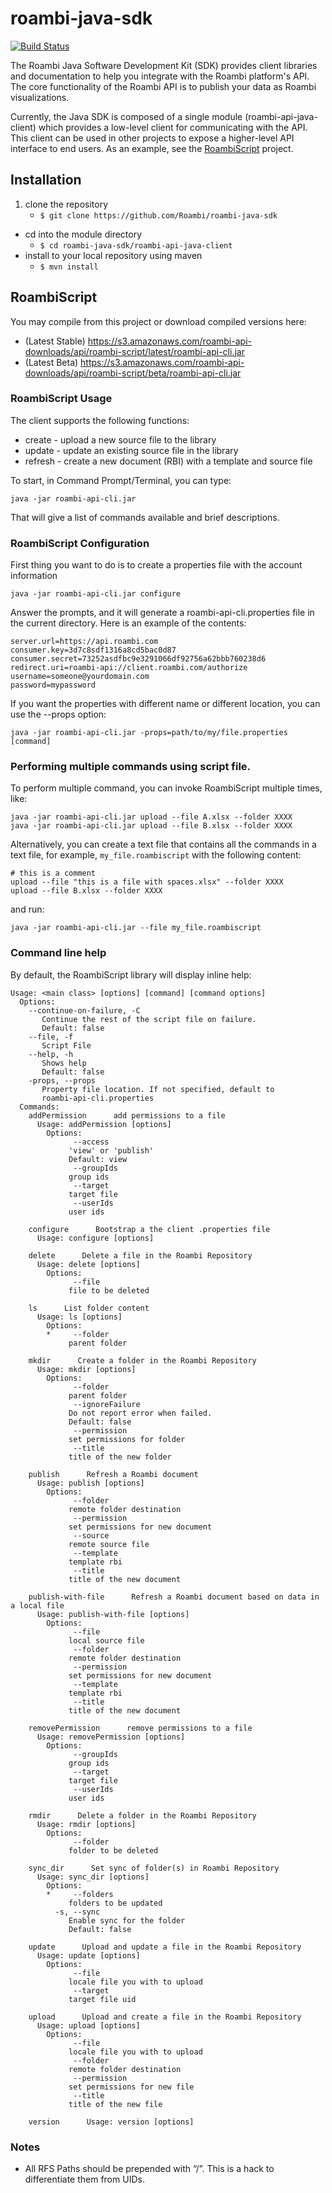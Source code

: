 # roambi-java-sdk

[![Build Status](https://api.travis-ci.org/Roambi/roambi-java-sdk.png)](https://api.travis-ci.org/Roambi/roambi-java-sdk)

The Roambi Java Software Development Kit (SDK) provides client libraries and documentation
to help you integrate with the Roambi platform's API.  The core functionality of the Roambi API is to publish your data as Roambi visualizations.

Currently, the Java SDK is composed of a single module (roambi-api-java-client) which provides a low-level client for communicating with the API.  This client can be used in other projects to expose a higher-level API interface to end users.  As an example, see the [RoambiScript](https://github.com/Roambi/roambi-script) project.


## Installation

1. clone the repository
	* `$ git clone https://github.com/Roambi/roambi-java-sdk`
* cd into the module directory
	* `$ cd roambi-java-sdk/roambi-api-java-client`
* install to your local repository using maven
	* `$ mvn install`


## RoambiScript

You may compile from this project or download compiled versions here:
* (Latest Stable) https://s3.amazonaws.com/roambi-api-downloads/api/roambi-script/latest/roambi-api-cli.jar
* (Latest Beta) https://s3.amazonaws.com/roambi-api-downloads/api/roambi-script/beta/roambi-api-cli.jar

### RoambiScript Usage

The client supports the following functions:

* create - upload a new source file to the library
* update - update an existing source file in the library
* refresh - create a new document (RBI) with a template and source file

To start, in Command Prompt/Terminal, you can type:

```
java -jar roambi-api-cli.jar
```

That will give a list of commands available and brief descriptions.

### RoambiScript Configuration

First thing you want to do is to create a properties file with the account information

```
java -jar roambi-api-cli.jar configure
```

Answer the prompts, and it will generate a roambi-api-cli.properties file in the current directory. Here is an example of the contents:

```
server.url=https://api.roambi.com
consumer.key=3d7c8sdf1316a8cd5bac0d87
consumer.secret=73252asdfbc9e3291066df92756a62bbb760238d6
redirect.uri=roambi-api://client.roambi.com/authorize
username=someone@yourdomain.com
password=mypassword
```

If you want the properties with different name or different location, you can use the --props option:

```
java -jar roambi-api-cli.jar -props=path/to/my/file.properties [command]
```

### Performing multiple commands using script file.
To perform multiple command, you can invoke RoambiScript multiple times, like:

```
java -jar roambi-api-cli.jar upload --file A.xlsx --folder XXXX
java -jar roambi-api-cli.jar upload --file B.xlsx --folder XXXX
```

Alternatively, you can create a text file that contains all the commands in a text file, for example, `my_file.roambiscript` with the following content:

```
# this is a comment
upload --file "this is a file with spaces.xlsx" --folder XXXX
upload --file B.xlsx --folder XXXX
```
and run:

```
java -jar roambi-api-cli.jar --file my_file.roambiscript
```



### Command line help

By default, the RoambiScript library will display inline help:

```
Usage: <main class> [options] [command] [command options]
  Options:
    --continue-on-failure, -C
       Continue the rest of the script file on failure.
       Default: false
    --file, -f
       Script File
    --help, -h
       Shows help
       Default: false
    -props, --props
       Property file location. If not specified, default to
       roambi-api-cli.properties
  Commands:
    addPermission      add permissions to a file
      Usage: addPermission [options]
        Options:
              --access
             'view' or 'publish'
             Default: view
              --groupIds
             group ids
              --target
             target file
              --userIds
             user ids

    configure      Bootstrap a the client .properties file
      Usage: configure [options]

    delete      Delete a file in the Roambi Repository
      Usage: delete [options]
        Options:
              --file
             file to be deleted

    ls      List folder content
      Usage: ls [options]
        Options:
        *     --folder
             parent folder

    mkdir      Create a folder in the Roambi Repository
      Usage: mkdir [options]
        Options:
              --folder
             parent folder
              --ignoreFailure
             Do not report error when failed.
             Default: false
              --permission
             set permissions for folder
              --title
             title of the new folder

    publish      Refresh a Roambi document
      Usage: publish [options]
        Options:
              --folder
             remote folder destination
              --permission
             set permissions for new document
              --source
             remote source file
              --template
             template rbi
              --title
             title of the new document

    publish-with-file      Refresh a Roambi document based on data in a local file
      Usage: publish-with-file [options]
        Options:
              --file
             local source file
              --folder
             remote folder destination
              --permission
             set permissions for new document
              --template
             template rbi
              --title
             title of the new document

    removePermission      remove permissions to a file
      Usage: removePermission [options]
        Options:
              --groupIds
             group ids
              --target
             target file
              --userIds
             user ids

    rmdir      Delete a folder in the Roambi Repository
      Usage: rmdir [options]
        Options:
              --folder
             folder to be deleted

    sync_dir      Set sync of folder(s) in Roambi Repository
      Usage: sync_dir [options]
        Options:
        *     --folders
             folders to be updated
          -s, --sync
             Enable sync for the folder
             Default: false

    update      Upload and update a file in the Roambi Repository
      Usage: update [options]
        Options:
              --file
             locale file you with to upload
              --target
             target file uid

    upload      Upload and create a file in the Roambi Repository
      Usage: upload [options]
        Options:
              --file
             locale file you with to upload
              --folder
             remote folder destination
              --permission
             set permissions for new file
              --title
             title of the new file

    version      Usage: version [options]

```

### Notes
* All RFS Paths should be prepended with “/”.  This is a hack to differentiate them from UIDs.
